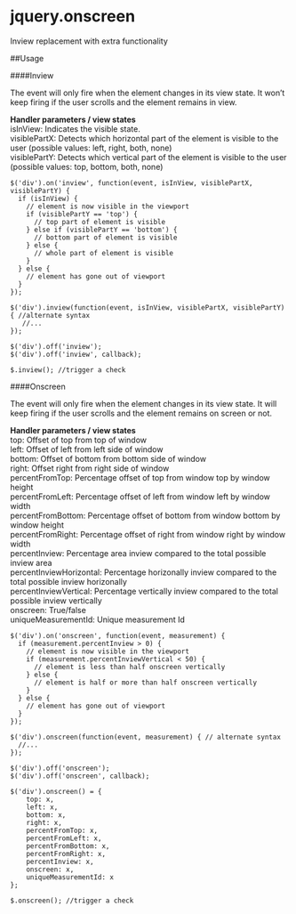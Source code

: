# jquery.onscreen
Inview replacement with extra functionality


##Usage

####Inview

The event will only fire when the element changes in its view state. It won’t keep firing if the user scrolls and the element remains in view.

**Handler parameters / view states**  
isInView: Indicates the visible state.  
visiblePartX: Detects which horizontal part of the element is visible to the user (possible values: left, right, both, none)  
visiblePartY: Detects which vertical part of the element is visible to the user (possible values: top, bottom, both, none)  

```
$('div').on('inview', function(event, isInView, visiblePartX, visiblePartY) {
  if (isInView) {
    // element is now visible in the viewport
    if (visiblePartY == 'top') {
      // top part of element is visible
    } else if (visiblePartY == 'bottom') {
      // bottom part of element is visible
    } else {
      // whole part of element is visible
    }
  } else {
    // element has gone out of viewport
  }
});

$('div').inview(function(event, isInView, visiblePartX, visiblePartY) { //alternate syntax
   //...
});

$('div').off('inview');
$('div').off('inview', callback);

$.inview(); //trigger a check
```


####Onscreen

The event will only fire when the element changes in its view state. It will keep firing if the user scrolls and the element remains on screen or not.  

**Handler parameters / view states**  
top: Offset of top from top of window  
left: Offset of left from left side of window  
bottom: Offset of bottom from bottom side of window   
right: Offset right from right side of window  
percentFromTop: Percentage offset of top from window top by window height  
percentFromLeft: Percentage offset of left from window left by window width  
percentFromBottom: Percentage offset of bottom from window bottom by window height  
percentFromRight: Percentage offset of right from window right by window width  
percentInview: Percentage area inview compared to the total possible inview area  
percentInviewHorizontal: Percentage horizonally inview compared to the total possible inview horizonally    
percentInviewVertical: Percentage vertically inview compared to the total possible inview vertically    
onscreen: True/false  
uniqueMeasurementId: Unique measurement Id  

```
$('div').on('onscreen', function(event, measurement) {
  if (measurement.percentInview > 0) {
    // element is now visible in the viewport
    if (measurement.percentInviewVertical < 50) {
      // element is less than half onscreen vertically
    } else {
      // element is half or more than half onscreen vertically
    }
  } else {
    // element has gone out of viewport
  }
});

$('div').onscreen(function(event, measurement) { // alternate syntax
  //...
});

$('div').off('onscreen');
$('div').off('onscreen', callback);

$('div').onscreen() = { 
	top: x,  
	left: x,  
	bottom: x,  
	right: x,  
	percentFromTop: x,  
	percentFromLeft: x,  
	percentFromBottom: x,   
	percentFromRight: x, 
	percentInview: x,  
	onscreen: x,
	uniqueMeasurementId: x   
};  
```

```
$.onscreen(); //trigger a check
```

